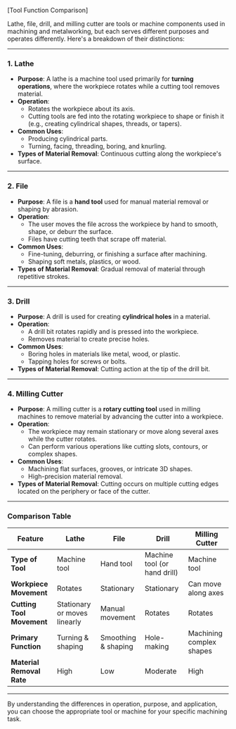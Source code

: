 [Tool Function Comparison]

Lathe, file, drill, and milling cutter are tools or machine components used in machining and metalworking, but each serves different purposes and operates differently. Here's a breakdown of their distinctions:

---

### **1. Lathe**
- **Purpose**: A lathe is a machine tool used primarily for **turning operations**, where the workpiece rotates while a cutting tool removes material.
- **Operation**: 
  - Rotates the workpiece about its axis.
  - Cutting tools are fed into the rotating workpiece to shape or finish it (e.g., creating cylindrical shapes, threads, or tapers).
- **Common Uses**: 
  - Producing cylindrical parts.
  - Turning, facing, threading, boring, and knurling.
- **Types of Material Removal**: Continuous cutting along the workpiece's surface.

---

### **2. File**
- **Purpose**: A file is a **hand tool** used for manual material removal or shaping by abrasion.
- **Operation**: 
  - The user moves the file across the workpiece by hand to smooth, shape, or deburr the surface.
  - Files have cutting teeth that scrape off material.
- **Common Uses**: 
  - Fine-tuning, deburring, or finishing a surface after machining.
  - Shaping soft metals, plastics, or wood.
- **Types of Material Removal**: Gradual removal of material through repetitive strokes.

---

### **3. Drill**
- **Purpose**: A drill is used for creating **cylindrical holes** in a material.
- **Operation**: 
  - A drill bit rotates rapidly and is pressed into the workpiece.
  - Removes material to create precise holes.
- **Common Uses**: 
  - Boring holes in materials like metal, wood, or plastic.
  - Tapping holes for screws or bolts.
- **Types of Material Removal**: Cutting action at the tip of the drill bit.

---

### **4. Milling Cutter**
- **Purpose**: A milling cutter is a **rotary cutting tool** used in milling machines to remove material by advancing the cutter into a workpiece.
- **Operation**: 
  - The workpiece may remain stationary or move along several axes while the cutter rotates.
  - Can perform various operations like cutting slots, contours, or complex shapes.
- **Common Uses**: 
  - Machining flat surfaces, grooves, or intricate 3D shapes.
  - High-precision material removal.
- **Types of Material Removal**: Cutting occurs on multiple cutting edges located on the periphery or face of the cutter.

---

### **Comparison Table**

| **Feature**            | **Lathe**                | **File**          | **Drill**                   | **Milling Cutter**          |
|-------------------------|--------------------------|-------------------|-----------------------------|-----------------------------|
| **Type of Tool**        | Machine tool            | Hand tool         | Machine tool (or hand drill)| Machine tool               |
| **Workpiece Movement**  | Rotates                 | Stationary        | Stationary                  | Can move along axes        |
| **Cutting Tool Movement** | Stationary or moves linearly | Manual movement | Rotates                     | Rotates                    |
| **Primary Function**    | Turning & shaping       | Smoothing & shaping | Hole-making                 | Machining complex shapes   |
| **Material Removal Rate** | High                   | Low               | Moderate                    | High                       |

---

By understanding the differences in operation, purpose, and application, you can choose the appropriate tool or machine for your specific machining task.
